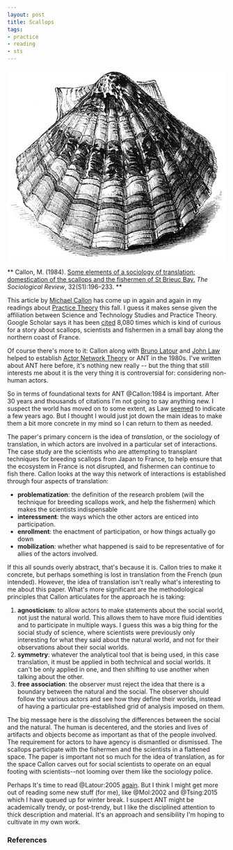 ```yaml
---
layout: post
title: Scallops
tags:
- practice
- reading
- sts
---
```



<div>
<a href="https://commons.wikimedia.org/wiki/File:Natural_History_-_Mollusca_-_The_Great_Scallop.jpg"><img class="img-responsive center-block" src="/images/scallop.jpg"></a>
</div>

**
Callon, M. (1984). [Some elements of a sociology of translation: domestication of the scallops and the fishermen of St Brieuc Bay.](https://bscw.uni-wuppertal.de/pub/nj_bscw.cgi/d8022008/Callon_SociologyTranslation.pdf) *The Sociological Review*, 32(S1):196–233.
**

This article by [Michael Callon] has come up in again and again in my readings
about [Practice Theory] this fall. I guess it makes sense given the affiliation
between Science and Technology Studies and Practice Theory. Google Scholar says
it has been [cited] 8,080 times which is kind of curious for a story about
scallops, scientists and fishermen in a small bay along the northern coast of
France.

Of course there's more to it: Callon along with [Bruno Latour] and [John Law]
helped to establish [Actor Network Theory] or ANT in the 1980s.  I've written
about ANT here before, it's nothing new really -- but the thing that still
interests me about it is the very thing it is controversial for: considering
non-human actors.

So in terms of foundational texts for ANT @Callon:1984 is important. After 30
years and thousands of citations I'm not going to say anything new. I suspect
the world has moved on to some extent, as Law [seemed] to indicate a few years
ago. But I thought I would just jot down the main ideas to make them a bit more
concrete in my mind so I can return to them as needed.

The paper's primary concern is the idea of *translation*, or the sociology of
translation, in which actors are involved in a particular set of interactions.
The case study are the scientists who are attempting to transplant techniques
for breeding scallops from Japan to France, to help ensure that the ecosystem in
France is not disrupted, and fishermen can continue to fish there.  Callon looks
at the way this network of interactions is established through four aspects of
translation: 

* **problematization**: the definition of the research problem (will the
    technique for breeding scallops work, and help the fishermen) which makes 
    the scientists indispensable 
* **interessment**: the ways which the other actors are enticed into
    participation.
* **enrollment**: the enactment of participation, or how things actually go down
* **mobilization**: whether what happened is said to be representative of for
    allies of the actors involved.

If this all sounds overly abstract, that's because it is. Callon tries to make
it concrete, but perhaps something is lost in translation from the French (pun
intended). However, the idea of translation isn't really what's interesting to
me about this paper. What's more significant are the methodological principles
that Callon articulates for the approach he is taking:

1. **agnosticism**: to allow actors to make statements about the social world,
   not just the natural world. This allows them to have more fluid identities
   and to participate in multiple ways. I guess this was a big thing for the
   social study of science, where scientists were previously only interesting
   for what they said about the natural world, and not for their observations
   about their social worlds.
2. **symmetry**: whatever the analytical tool that is being used, in this case
   translation, it must be applied in both technical and social worlds. It can't
   be only applied in one, and then shifting to use another when talking about
   the other.
3. **free association**: the observer must reject the idea that there is a
   boundary between the natural and the social. The observer should follow the
   various actors and see how they define their worlds, instead of having a
   particular pre-established grid of analysis imposed on them.

The big message here is the dissolving the differences between the social and
the natural. The human is decentered, and the stories and lives of artifacts and
objects become as important as that of the people involved. The requirement for
actors to have agency is dismantled or dismissed. The scallops participate with
the fishermen and the scientists in a flattened space. The paper is important
not so much for the idea of translation, as for the space Callon carves out for
social scientists to operate on an equal footing with scientists--not looming
over them like the sociology police.

Perhaps It's time to read @Latour:2005 [again]. But I think I might get more out
of reading some new stuff (for me), like @Mol:2002 and @Tsing:2015 which I have
queued up for winter break. I suspect ANT might be academically trendy, or
post-trendy, but I like the disciplined attention to thick description and
material. It's an approach and sensibility I'm hoping to cultivate in my own
work.

### References

[Michael Callon]: https://en.wikipedia.org/wiki/Michel_Callon
[Practice Theory]: https://en.wikipedia.org/wiki/Practice_theor
[cited]: https://scholar.google.com/scholar?q=Some+elements+of+a+sociology+of+translation%3A+domestication+of+the+scallops+and+the+fishermen+of+St+Brieuc+Bay&btnG=&hl=en&as_sdt=0%2C21
[Actor Network Theory]: https://en.wikipedia.org/wiki/Actor%E2%80%93network_theory
[Bruno Latour]: https://en.wikipedia.org/wiki/Bruno_Latour
[John Law]: https://en.wikipedia.org/wiki/John_Law_(sociologist)
[seemed]: http://inkdroid.org/2016/10/17/ant/
[again]: http://inkdroid.org/2013/05/02/everything-is-data/
